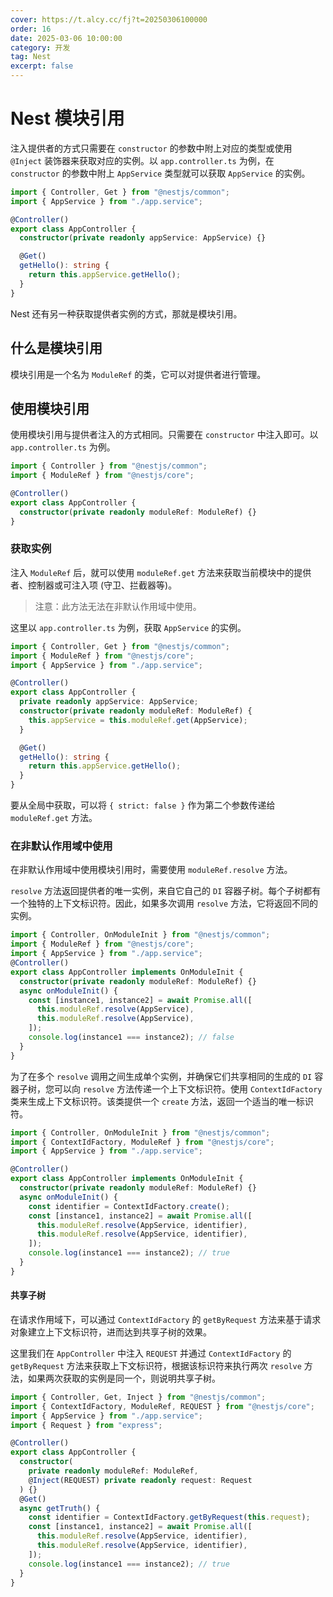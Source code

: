 ```yaml
---
cover: https://t.alcy.cc/fj?t=20250306100000
order: 16
date: 2025-03-06 10:00:00
category: 开发
tag: Nest
excerpt: false
---
```


# Nest 模块引用

注入提供者的方式只需要在 `constructor` 的参数中附上对应的类型或使用 `@Inject` 装饰器来获取对应的实例。以 `app.controller.ts` 为例，在 `constructor` 的参数中附上 `AppService` 类型就可以获取 `AppService` 的实例。

```typescript
import { Controller, Get } from "@nestjs/common";
import { AppService } from "./app.service";

@Controller()
export class AppController {
  constructor(private readonly appService: AppService) {}

  @Get()
  getHello(): string {
    return this.appService.getHello();
  }
}
```

Nest 还有另一种获取提供者实例的方式，那就是模块引用。

## 什么是模块引用

模块引用是一个名为 `ModuleRef` 的类，它可以对提供者进行管理。

## 使用模块引用

使用模块引用与提供者注入的方式相同。只需要在 `constructor` 中注入即可。以 `app.controller.ts` 为例。

```typescript
import { Controller } from "@nestjs/common";
import { ModuleRef } from "@nestjs/core";

@Controller()
export class AppController {
  constructor(private readonly moduleRef: ModuleRef) {}
}
```

### 获取实例

注入 `ModuleRef` 后，就可以使用 `moduleRef.get` 方法来获取当前模块中的提供者、控制器或可注入项 (守卫、拦截器等)。

> 注意：此方法无法在非默认作用域中使用。

这里以 `app.controller.ts` 为例，获取 `AppService` 的实例。

```typescript
import { Controller, Get } from "@nestjs/common";
import { ModuleRef } from "@nestjs/core";
import { AppService } from "./app.service";

@Controller()
export class AppController {
  private readonly appService: AppService;
  constructor(private readonly moduleRef: ModuleRef) {
    this.appService = this.moduleRef.get(AppService);
  }

  @Get()
  getHello(): string {
    return this.appService.getHello();
  }
}
```

要从全局中获取，可以将 `{ strict: false }` 作为第二个参数传递给 `moduleRef.get` 方法。

### 在非默认作用域中使用

在非默认作用域中使用模块引用时，需要使用 `moduleRef.resolve` 方法。

`resolve` 方法返回提供者的唯一实例，来自它自己的 `DI` 容器子树。每个子树都有一个独特的上下文标识符。因此，如果多次调用 `resolve` 方法，它将返回不同的实例。

```typescript
import { Controller, OnModuleInit } from "@nestjs/common";
import { ModuleRef } from "@nestjs/core";
import { AppService } from "./app.service";
@Controller()
export class AppController implements OnModuleInit {
  constructor(private readonly moduleRef: ModuleRef) {}
  async onModuleInit() {
    const [instance1, instance2] = await Promise.all([
      this.moduleRef.resolve(AppService),
      this.moduleRef.resolve(AppService),
    ]);
    console.log(instance1 === instance2); // false
  }
}
```

为了在多个 `resolve` 调用之间生成单个实例，并确保它们共享相同的生成的 `DI` 容器子树，您可以向 `resolve` 方法传递一个上下文标识符。使用 `ContextIdFactory` 类来生成上下文标识符。该类提供一个 `create` 方法，返回一个适当的唯一标识符。

```typescript
import { Controller, OnModuleInit } from "@nestjs/common";
import { ContextIdFactory, ModuleRef } from "@nestjs/core";
import { AppService } from "./app.service";

@Controller()
export class AppController implements OnModuleInit {
  constructor(private readonly moduleRef: ModuleRef) {}
  async onModuleInit() {
    const identifier = ContextIdFactory.create();
    const [instance1, instance2] = await Promise.all([
      this.moduleRef.resolve(AppService, identifier),
      this.moduleRef.resolve(AppService, identifier),
    ]);
    console.log(instance1 === instance2); // true
  }
}
```

#### 共享子树

在请求作用域下，可以通过 `ContextIdFactory` 的 `getByRequest` 方法来基于请求对象建立上下文标识符，进而达到共享子树的效果。

这里我们在 `AppController` 中注入 `REQUEST` 并通过 `ContextIdFactory` 的 `getByRequest` 方法来获取上下文标识符，根据该标识符来执行两次 `resolve` 方法，如果两次获取的实例是同一个，则说明共享子树。

```typescript
import { Controller, Get, Inject } from "@nestjs/common";
import { ContextIdFactory, ModuleRef, REQUEST } from "@nestjs/core";
import { AppService } from "./app.service";
import { Request } from "express";

@Controller()
export class AppController {
  constructor(
    private readonly moduleRef: ModuleRef,
    @Inject(REQUEST) private readonly request: Request
  ) {}
  @Get()
  async getTruth() {
    const identifier = ContextIdFactory.getByRequest(this.request);
    const [instance1, instance2] = await Promise.all([
      this.moduleRef.resolve(AppService, identifier),
      this.moduleRef.resolve(AppService, identifier),
    ]);
    console.log(instance1 === instance2); // true
  }
}
```
